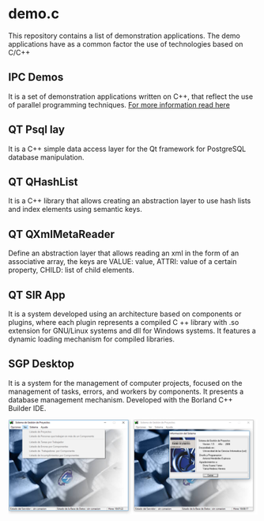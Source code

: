 # demo.c
This repository contains a list of demonstration applications. The demo applications have as a common factor the use of technologies based on C/C++


## IPC Demos 
It is a set of demonstration applications written on C++, that reflect the use of parallel programming techniques. [For more information read here](ipc_demos/docs/programacion.paralela-Lectores.Escritores.pdf)

## QT Psql lay
It is a C++ simple data access layer for the Qt framework for PostgreSQL database manipulation.

## QT QHashList
It is a C++ library that allows creating an abstraction layer to use hash lists and index elements using semantic keys.

## QT QXmlMetaReader
Define an abstraction layer that allows reading an xml in the form of an associative array, the keys are VALUE: value, ATTRI: value of a certain property, CHILD: list of child elements.

## QT SIR App
It is a system developed using an architecture based on components or plugins, where each plugin represents a compiled C ++ library with .so extension for GNU/Linux systems and dll for Windows systems. It features a dynamic loading mechanism for compiled libraries.

## SGP Desktop
It is a system for the management of computer projects, focused on the management of tasks, errors, and workers by components. It presents a database management mechanism. Developed with the Borland C++ Builder IDE.

![Screenshot](sgp_desktop/Informacion/portada.png)


